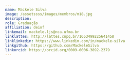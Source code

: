```yaml
---
name: Mackele Silva
image: /assetssss/images/membros/m18.jpg
description:
role: Graduação
affiliation: deinf
linkemail: mackele.ljs@nca.ufma.br
linklattes: http://lattes.cnpq.br/1653499225641458
linklinkedin: https://www.linkedin.com/in/mackele-silva
linkgithub: https://github.com/MackeleSilva
linkorcid: https://orcid.org/0009-0006-3892-2379
---
```


